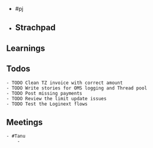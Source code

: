 - #pj
- ## Strachpad
## Learnings
## Todos
	- TODO Clean TZ invoice with correct amount
	- TODO Write stories for OMS logging and Thread pool
	- TODO Post missing payments
	- TODO Review the limit update issues
	- TODO Test the Loginext flows
## Meetings
	- #Tanu
		-